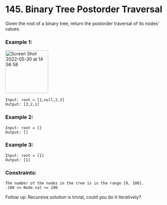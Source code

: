 # 145. Binary Tree Postorder Traversal

Given the root of a binary tree, return the postorder traversal of its nodes' values.

 

### Example 1:
<img width="135" alt="Screen Shot 2022-05-30 at 14 56 58" src="https://user-images.githubusercontent.com/38793933/170926305-4a3cd973-0c2b-4ee2-b1ba-a09701b2a08a.png">

```
Input: root = [1,null,2,3]
Output: [3,2,1]
```

### Example 2:

```
Input: root = []
Output: []
```

### Example 3:

```
Input: root = [1]
Output: [1]
```
 

### Constraints:
```
The number of the nodes in the tree is in the range [0, 100].
-100 <= Node.val <= 100
```

Follow up: Recursive solution is trivial, could you do it iteratively?
